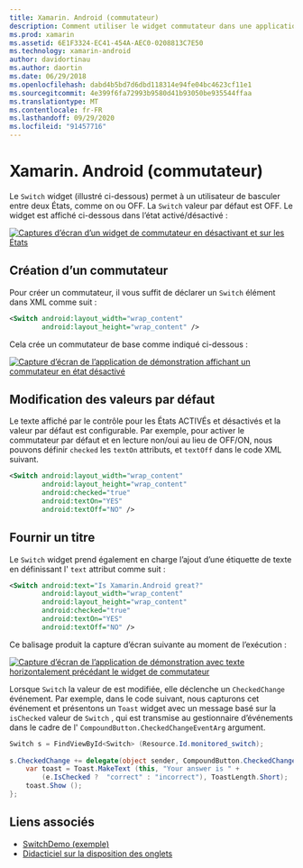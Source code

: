 ```yaml
---
title: Xamarin. Android (commutateur)
description: Comment utiliser le widget commutateur dans une application Xamarin. Android
ms.prod: xamarin
ms.assetid: 6E1F3324-EC41-454A-AEC0-0208813C7E50
ms.technology: xamarin-android
author: davidortinau
ms.author: daortin
ms.date: 06/29/2018
ms.openlocfilehash: dabd4b5bd7d6dbd118314e94fe04bc4623cf11e1
ms.sourcegitcommit: 4e399f6fa72993b9580d41b93050be935544ffaa
ms.translationtype: MT
ms.contentlocale: fr-FR
ms.lasthandoff: 09/29/2020
ms.locfileid: "91457716"
---
```

# <a name="xamarinandroid-switch"></a>Xamarin. Android (commutateur)

Le `Switch` widget (illustré ci-dessous) permet à un utilisateur de basculer entre deux États, comme on ou OFF. La `Switch` valeur par défaut est OFF. Le widget est affiché ci-dessous dans l’état activé/désactivé :

[![Captures d’écran d’un widget de commutateur en désactivant et sur les États](switch-images/16-switch-onoff.png)](switch-images/16-switch-onoff.png#lightbox)

## <a name="creating-a-switch"></a>Création d’un commutateur

Pour créer un commutateur, il vous suffit de déclarer un `Switch` élément dans XML comme suit :

```xml
<Switch android:layout_width="wrap_content"
        android:layout_height="wrap_content" />
```

Cela crée un commutateur de base comme indiqué ci-dessous :

[![Capture d’écran de l’application de démonstration affichant un commutateur en état désactivé](switch-images/07-switch.png)](switch-images/07-switch.png#lightbox)

## <a name="changing-default-values"></a>Modification des valeurs par défaut

Le texte affiché par le contrôle pour les États ACTIVÉs et désactivés et la valeur par défaut est configurable. Par exemple, pour activer le commutateur par défaut et en lecture non/oui au lieu de OFF/ON, nous pouvons définir `checked` les `textOn` attributs, et `textOff` dans le code XML suivant.

```xml
<Switch android:layout_width="wrap_content"
        android:layout_height="wrap_content"
        android:checked="true"
        android:textOn="YES"
        android:textOff="NO" />
```

## <a name="providing-a-title"></a>Fournir un titre

Le `Switch` widget prend également en charge l’ajout d’une étiquette de texte en définissant l' `text` attribut comme suit :

```xml
<Switch android:text="Is Xamarin.Android great?"
        android:layout_width="wrap_content"
        android:layout_height="wrap_content"
        android:checked="true"
        android:textOn="YES"
        android:textOff="NO" />
```

Ce balisage produit la capture d’écran suivante au moment de l’exécution :

[![Capture d’écran de l’application de démonstration avec texte horizontalement précédant le widget de commutateur](switch-images/08-switch.png)](switch-images/08-switch.png#lightbox)

Lorsque `Switch` la valeur de est modifiée, elle déclenche un `CheckedChange` événement.
Par exemple, dans le code suivant, nous capturons cet événement et présentons un `Toast` widget avec un message basé sur la `isChecked` valeur de `Switch` , qui est transmise au gestionnaire d’événements dans le cadre de l' `CompoundButton.CheckedChangeEventArg` argument.

```csharp
Switch s = FindViewById<Switch> (Resource.Id.monitored_switch);
           
s.CheckedChange += delegate(object sender, CompoundButton.CheckedChangeEventArgs e) {
    var toast = Toast.MakeText (this, "Your answer is " +
        (e.IsChecked ?  "correct" : "incorrect"), ToastLength.Short);
    toast.Show ();
};
```

## <a name="related-links"></a>Liens associés

- [SwitchDemo (exemple)](/samples/xamarin/monodroid-samples/switchdemo)
- [Didacticiel sur la disposition des onglets](~/android/user-interface/layouts/tab-layout/index.md)